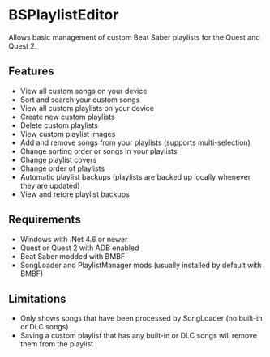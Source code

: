 # BSPlaylistEditor

Allows basic management of custom Beat Saber playlists for the Quest and Quest 2.

## Features
- View all custom songs on your device
- Sort and search your custom songs
- View all custom playlists on your device
- Create new custom playlists
- Delete custom playlists
- View custom playlist images
- Add and remove songs from your playlists (supports multi-selection)
- Change sorting order or songs in your playlists
- Change playlist covers
- Change order of playlists
- Automatic playlist backups (playlists are backed up locally whenever they are updated)
- View and retore playlist backups

## Requirements
- Windows with .Net 4.6 or newer
- Quest or Quest 2 with ADB enabled
- Beat Saber modded with BMBF
- SongLoader and PlaylistManager mods (usually installed by default with BMBF)

## Limitations
- Only shows songs that have been processed by SongLoader (no built-in or DLC songs)
- Saving a custom playlist that has any built-in or DLC songs will remove them from the playlist
